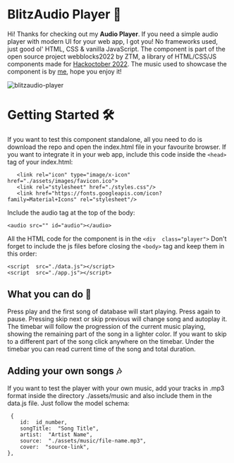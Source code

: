 # BlitzAudio Player 🎵

Hi! Thanks for checking out my **Audio Player**. 
If you need a simple audio player with modern UI for your web app, I got you!
No frameworks used, just good ol' HTML, CSS & vanilla JavaScript.
The component is part of the open source project webblocks2022 by ZTM, a library of HTML/CSS/JS components made for [Hackoctober 2022](https://hacktoberfest.com/).
The music used to showcase the component is by [me](https://www.blitzaudio.it/), hope you enjoy it!

![blitzaudio-player](https://i.ibb.co/ySQw6Yk/icon.jpg)

# Getting Started 🛠

If you want to test this component standalone, all you need to do is download the repo and open the index.html file in your favourite browser. 
If you want to integrate it in your web app, include this code inside the `<head>` tag of your index.html:

       <link rel="icon" type="image/x-icon" href="./assets/images/favicon.ico">
       <link rel="stylesheet" href="./styles.css"/>
       <link href="https://fonts.googleapis.com/icon?family=Material+Icons" rel="stylesheet"/>


Include the audio tag at the top of the body:

    <audio src="" id="audio"></audio>

All the HTML code for the component is in the `<div  class="player">`
Don't forget to include the js files before closing the `<body>` tag and keep them in this order:

    <script  src="./data.js"></script>  
    <script  src="./app.js"></script>


## What you can do 📀

Press play and the first song of database will start playing. Press again to pause. 
Pressing skip next or skip previous will change song and autoplay it. 
The timebar will follow the progression of the current music playing, showing the remaining part of the song in a lighter color. If you want to skip to a different part of the song click anywhere on the timebar.
Under the timebar you can read current time of the song and total duration.

## Adding your own songs 🎶 

If you want to test the player with your own music, add your tracks in .mp3 format inside the directory ./assets/music and also include them in the data.js file. Just follow the model schema:

     { 
        id:  id_number, 
        songTitle:  "Song Title", 
        artist:  "Artist Name",
        source:  "./assets/music/file-name.mp3", 
        cover:  "source-link", 
    },

